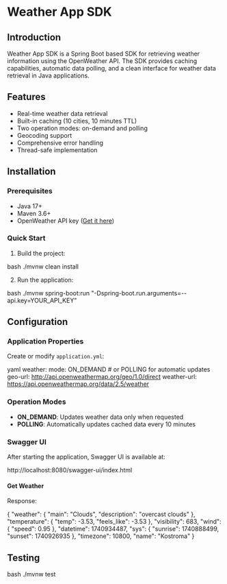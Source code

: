 # Weather App SDK

## Introduction
Weather App SDK is a Spring Boot based SDK for retrieving weather information using the OpenWeather API. The SDK provides caching capabilities, automatic data polling, and a clean interface for weather data retrieval in Java applications.

## Features
- Real-time weather data retrieval
- Built-in caching (10 cities, 10 minutes TTL)
- Two operation modes: on-demand and polling
- Geocoding support
- Comprehensive error handling
- Thread-safe implementation

## Installation

### Prerequisites
- Java 17+
- Maven 3.6+
- OpenWeather API key ([Get it here](https://openweathermap.org/api))

### Quick Start

1. Build the project:

bash
./mvnw clean install

2. Run the application:

bash
./mvnw spring-boot:run "-Dspring-boot.run.arguments=--api.key=YOUR_API_KEY"

## Configuration

### Application Properties
Create or modify `application.yml`:

yaml
weather:
mode: ON_DEMAND # or POLLING for automatic updates
geo-url: http://api.openweathermap.org/geo/1.0/direct
weather-url: https://api.openweathermap.org/data/2.5/weather

### Operation Modes
- **ON_DEMAND**: Updates weather data only when requested
- **POLLING**: Automatically updates cached data every 10 minutes

### Swagger UI
After starting the application, Swagger UI is available at:

http://localhost:8080/swagger-ui/index.html

#### Get Weather

Response:

{
"weather": {
"main": "Clouds",
"description": "overcast clouds"
},
"temperature": {
"temp": -3.53,
"feels_like": -3.53
},
"visibility": 683,
"wind": {
"speed": 0.95
},
"datetime": 1740934487,
"sys": {
"sunrise": 1740888499,
"sunset": 1740926935
},
"timezone": 10800,
"name": "Kostroma"
}

## Testing
bash
./mvnw test